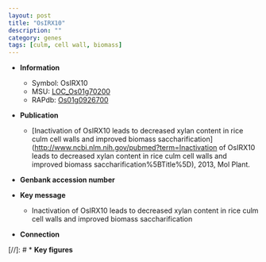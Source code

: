 ```yaml
---
layout: post
title: "OsIRX10"
description: ""
category: genes
tags: [culm, cell wall, biomass]
---
```


* **Information**  
    + Symbol: OsIRX10  
    + MSU: [LOC_Os01g70200](http://rice.uga.edu/cgi-bin/ORF_infopage.cgi?orf=LOC_Os01g70200)  
    + RAPdb: [Os01g0926700](http://rapdb.dna.affrc.go.jp/viewer/gbrowse_details/irgsp1?name=Os01g0926700)  

* **Publication**  
    + [Inactivation of OsIRX10 leads to decreased xylan content in rice culm cell walls and improved biomass saccharification](http://www.ncbi.nlm.nih.gov/pubmed?term=Inactivation of OsIRX10 leads to decreased xylan content in rice culm cell walls and improved biomass saccharification%5BTitle%5D), 2013, Mol Plant.

* **Genbank accession number**  

* **Key message**  
    + Inactivation of OsIRX10 leads to decreased xylan content in rice culm cell walls and improved biomass saccharification

* **Connection**  

[//]: # * **Key figures**  


